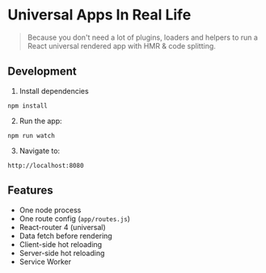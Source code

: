 # Universal Apps In Real Life

> Because you don't need a lot of plugins, loaders and helpers to run a React universal rendered app with HMR & code splitting.

## Development

1) Install dependencies
```
npm install
```

2) Run the app:
```
npm run watch
```

3) Navigate to:
```
http://localhost:8080
```

## Features
- One node process
- One route config (`app/routes.js`)
- React-router 4 (universal)
- Data fetch before rendering
- Client-side hot reloading
- Server-side hot reloading
- Service Worker
